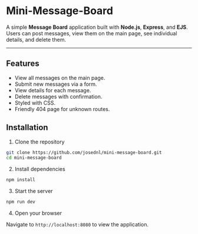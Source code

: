 # Mini-Message-Board

A simple **Message Board** application built with **Node.js**, **Express**, and **EJS**. Users can post messages, view them on the main page, see individual details, and delete them.

---

## Features

- View all messages on the main page.
- Submit new messages via a form.
- View details for each message.
- Delete messages with confirmation.
- Styled with CSS.
- Friendly 404 page for unknown routes.

## Installation

1. Clone the repository

```bash
git clone https://github.com/josednl/mini-message-board.git
cd mini-message-board
```

2. Install dependencies

```bash
npm install
```

3. Start the server

```bash
npm run dev
```

4. Open your browser

Navigate to `http://localhost:8080` to view the application.
